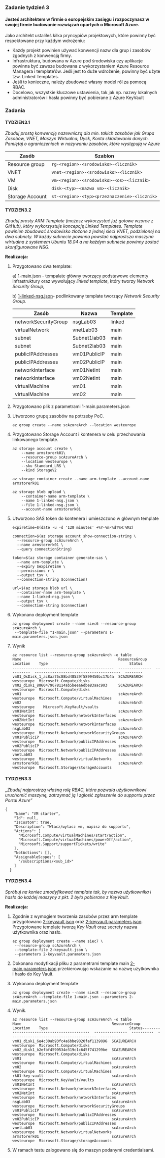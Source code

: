 ### Zadanie tydzień 3

#### Jesteś architektem w firmie o europejskim zasięgu i rozpoczynasz w swojej firmie budowanie rozwiązań opartych o Microsoft Azure.

Jako architekt ustaliłeś kilka pryncypiów projektowych, które powinny być respektowane przy każdym wdrożeniu:

- Każdy projekt powinien używać konwencji nazw dla grup i zasobów zgodnych z konwencją firmy.
- Infrastruktura, budowana w Azure pod środowiska czy aplikacje powinna być zawsze budowana z wykorzystaniem Azure Resource Managera i template’ów. Jeśli jest to duże wdrożenie, powinny być użyte tzw. Linked Templates.
- Jeśli to konieczne, należy zbudować własny model ról za pomocą RBAC.
- Docelowo, wszystkie kluczowe ustawienia, tak jak np. nazwy lokalnych administratorów i hasła powinny być pobierane z Azure KeyVault

### Zadania

#### TYDZIEN3.1

*Zbuduj prostą konwencję nazewniczą dla min. takich zasobów jak Grupa Zasobów, VNET, Maszyn Wirtualna, Dysk, Konta składowania danych. Pamiętaj o ograniczeniach w nazywaniu zasobów, które występują w Azure*

| Zasób           | Szablon                                    |
| --------------- | ------------------------------------------ |
| Resource group  | ```rg-<region>-<srodowisko>-<licznik>```         |
| VNET            | ```vnet-<region>-<srodowisko>-<licznik>```       |
| VM              | ```vm-<region>-<srodowisko>-<os>-<licznik>```    |
| Disk            | ```disk-<typ>-<nazwa vm>-<licznik>```            |
| Storage Account | ```st-<region>-<typ><przeznaczenie>-<licznik>``` |

#### TYDZIEN3.2

*Zbuduj prosty ARM Template (możesz wykorzystać już gotowe wzorce z GitHub), który wykorzystuje koncepcję Linked Templates. Template powinien zbudować środowisko złożone z jednej sieci VNET, podzielonej na dwa subnety. W każdy subnecie powinna powstać najprostsza maszyna wirtualna z systemem Ubuntu 18.04 a na każdym subnecie powinny zostać skonfigurowane NSG.*

**Realizacja:**

1. Przygotowano dwa template:

   a) [1-main.json](1-main.json) - tempalate główny tworzący podstawowe elementy infrastruktury oraz wywołujący *linked template*, który tworzy  *Network Security Group*,

   b) [1-linked-nsg.json](1-linked-nsg.json)- podlinkowany template tworzący *Network Security Group*.

   | Zasób                | Nazwa        | Template |
   | -------------------- | ------------ | -------- |
   | networkSecurityGroup | nsgLab03     | linked   |
   | virtualNetwork       | vnetLab03    | main     |
   | subnet               | Subnet1lab03 | main     |
   | subnet               | Subnet2lab03 | main     |
   | publicIPAddresses    | vm01PublicIP | main     |
   | publicIPAddresses    | vm02PublicIP | main     |
   | networkInterface     | vm01NetInt   | main     |
   | networkInterface     | vm02NetInt   | main     |
   | virtualMachine       | vm01         | main     |
   | virtualMachine       | vm02         | main     |

2. Przygotowano plik z parametrami 1-main.parameters.json

3. Utworzono grupę zasobów na potrzeby PoC.

   ```
   az group create --name scAzureArch --location westeurope
   ```

   

4. Przygotowano Storage Account i kontenera w celu przechowania linkowanego template.

   ```
   az storage account create \
       --name armstorerk01\
       --resource-group scAzureArch \
       --location westeurope \
       --sku Standard_LRS \
       --kind StorageV2
   
   az storage container create --name arm-template --account-name armstorerk01
   
   az storage blob upload \
       --container-name arm-template \
       --name 1-linked-nsg.json \
       --file 1-linked-nsg.json \
       --account-name armstorerk01
   ```

   

5. Utworzono SAS token do kontenera i umieszczono w głównym template

   ```
   expiretime=$(date -u -d '120 minutes' +%Y-%m-%dT%H:%MZ)
   
   connection=$(az storage account show-connection-string \
     --resource-group scAzureArch \
     --name armstorerk01 \
     --query connectionString)
     
   token=$(az storage container generate-sas \
     --name arm-template \
     --expiry $expiretime \
     --permissions r \
     --output tsv \
     --connection-string $connection)
     
   url=$(az storage blob url \
     --container-name arm-template \
     --name 1-linked-nsg.json \
     --output tsv \
     --connection-string $connection)
   ```

   

6. Wykonano deployment template

   ```
   az group deployment create --name siec6 --resource-group scAzureArch \ 
   	--template-file "1-main.json" --parameters 1-main.parameters.json.json
   ```

7. Wynik

   ```
   az resource list --resource-group scAzureArch -o table
   Name                                            ResourceGroup    Location    Type                                     Status
   ----------------------------------------------  ---------------  ----------  ---------------------------------------  --------
   vm01_OsDisk_1_ac8aa75c88bd48539f5899450bc17b4a  SCAZUREARCH      westeurope  Microsoft.Compute/disks
   vm02_disk1_8060479078114ab5beea6dbe83aac903     SCAZUREARCH      westeurope  Microsoft.Compute/disks
   vm01                                            scAzureArch      westeurope  Microsoft.Compute/virtualMachines
   vm02                                            scAzureArch      westeurope    Microsoft.KeyVault/vaults
   vm01NetInt                                      scAzureArch      westeurope  Microsoft.Network/networkInterfaces
   vm02NetInt                                      scAzureArch      westeurope  Microsoft.Network/networkInterfaces
   nsgLab03                                        scAzureArch      westeurope  Microsoft.Network/networkSecurityGroups     
   vm01PublicIP                                    scAzureArch      westeurope  Microsoft.Network/publicIPAddresses
   vm02PublicIP                                    scAzureArch      westeurope  Microsoft.Network/publicIPAddresses
   vnetLab03                                       scAzureArch      westeurope  Microsoft.Network/virtualNetworks
   armstorerk01                                    scAzureArch      westeurope  Microsoft.Storage/storageAccounts
   ```

   

#### TYDZIEN3.3

*„Zbuduj najprostrzą właśną rolę RBAC, która pozwala użytkownikowi uruchomić maszynę, zatrzymać ją i zgłosić zgłoszenie do supportu przez Portal Azure”*

```
{
	"Name": "VM starter",
    "Id": null,
    "IsCustom": true,
    "Description": "Wlacz/wylacz vm, napisz do supportu",
    "Actions": [
      "Microsoft.Compute/virtualMachines/start/action",
      "Microsoft.Compute/virtualMachines/powerOff/action",
      "Microsoft.Support/supportTickets/write"
    ],
    "NotActions": [],
    "AssignableScopes": [
      "/subscriptions/<sub_id>"
    ]
  }
```



#### TYDZIEN3.4

*Spróbuj na koniec zmodyfikować template tak, by nazwa użytkownika i hasło do każdej maszyny z pkt. 2 było pobierane z KeyVault.*

**Realizacja:**

1. Zgodnie z wymogiem tworzenia zasobów przez arm template przygotowano [2-keyvault.json](2-keyvault.json) oraz [2-keyvault.parameters.json](2-keyvault.parameters.json). Przygotowane template tworzą *Key Vault* oraz secrety nazwa użytkownika oraz hasło.

   ```
   az group deployment create --name siec7 \
   	--resource-group scAzureArch \
   	--template-file 2-keyvault.json \
   	--parameters 2-keyvault.parameters.json
   ```
   
2. Dokonano modyfikacji pliku z parametrami template main [2-main.parameters.json](2-main.parameters.json) przekierowując wskazanie na nazwę użytkownika i hasło do Key Vault.

   

3. Wykonano deployment template

   ```
   az group deployment create --name siec8 --resource-group scAzureArch --template-file 1-main.json --parameters 2-main.parameters.json
   ```

4. Wynik.

   ```
   az resource list --resource-group scAzureArch -o table
   Name                                         ResourceGroup    Location    Type                                     Status-------------------------------------------  ---------------  ----------  ---------------------------------------  --------
   vm01_disk1_6e4c30ab93fc4a6bbe9020faf1139096  SCAZUREARCH      westeurope  Microsoft.Compute/disks
   vm02_disk1_b2efbf4599534e319c1c645f741299be  SCAZUREARCH      westeurope  Microsoft.Compute/disks
   vm01                                         scAzureArch      westeurope  Microsoft.Compute/virtualMachines
   vm02                                         scAzureArch      westeurope  Microsoft.Compute/virtualMachines
   rk01-key-vault                               scAzureArch      westeurope  Microsoft.KeyVault/vaults
   vm01NetInt                                   scAzureArch      westeurope  Microsoft.Network/networkInterfaces
   vm02NetInt                                   scAzureArch      westeurope  Microsoft.Network/networkInterfaces
   nsgLab03                                     scAzureArch      westeurope  Microsoft.Network/networkSecurityGroups        
   vm01PublicIP                                 scAzureArch      westeurope  Microsoft.Network/publicIPAddresses
   vm02PublicIP                                 scAzureArch      westeurope  Microsoft.Network/publicIPAddresses
   vnetLab03                                    scAzureArch      westeurope  Microsoft.Network/virtualNetworks
   armstorerk01                                 scAzureArch      westeurope  Microsoft.Storage/storageAccounts
   ```

5. W ramach testu zalogowano się do maszyn podanymi credentialsami.
